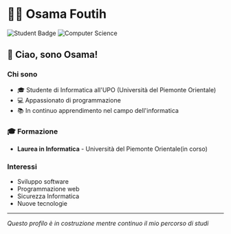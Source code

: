 # 👨‍💻 Osama Foutih

![Student Badge](https://img.shields.io/badge/Student-UPO-blue)
![Computer Science](https://img.shields.io/badge/Computer%20Science-Enthusiast-orange)

## 👋 Ciao, sono Osama!

### Chi sono
- 🎓 Studente di Informatica all'UPO (Università del Piemonte Orientale)
- 💻 Appassionato di programmazione
- 📚 In continuo apprendimento nel campo dell'informatica

### 🎓 Formazione

- **Laurea in Informatica** - Università del Piemonte Orientale(in corso)

### Interessi
- Sviluppo software
- Programmazione web
- Sicurezza Informatica
- Nuove tecnologie

---

*Questo profilo è in costruzione mentre continuo il mio percorso di studi*
